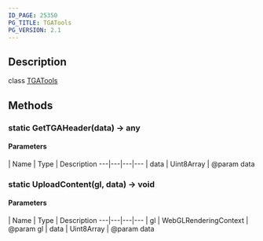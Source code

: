 ```yaml
---
ID_PAGE: 25350
PG_TITLE: TGATools
PG_VERSION: 2.1
---
```

## Description

class [TGATools](/classes/2.3/TGATools)



## Methods

### static GetTGAHeader(data) &rarr; any



#### Parameters
 | Name | Type | Description
---|---|---|---
 | data | Uint8Array |   @param data

### static UploadContent(gl, data) &rarr; void



#### Parameters
 | Name | Type | Description
---|---|---|---
 | gl | WebGLRenderingContext |   @param gl
 | data | Uint8Array |   @param data
